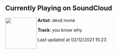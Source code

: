 ## Currently Playing on SoundCloud

[<img align="left" width="100" src="https://i1.sndcdn.com/artworks-zIB8zXSFQOaLhpZu-tvYbJQ-t50x50.jpg">](https://soundcloud.com/devdmvne/you-know-whyy)

**Artist**: devd mvne 

**Track**: you know why

Last updated at 02/12/2021 15:23

